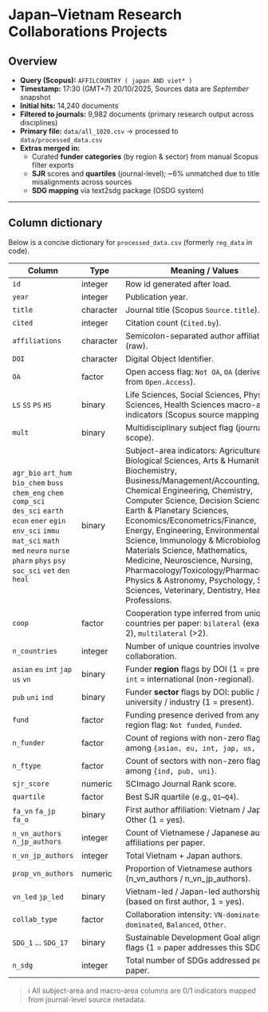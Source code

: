 # Japan–Vietnam Research Collaborations Projects

## Overview
- **Query (Scopus):** `AFFILCOUNTRY ( japan AND viet* )`
- **Timestamp:** 17:30 (GMT+7) 20/10/2025, Sources data are *September* snapshot
- **Initial hits:** 14,240 documents
- **Filtered to journals:** 9,982 documents (primary research output across disciplines)
- **Primary file:** `data/all_1020.csv` → processed to `data/processed_data.csv`
- **Extras merged in:**
  - Curated **funder categories** (by region & sector) from manual Scopus filter exports
  - **SJR** scores and **quartiles** (journal-level); ~6% unmatched due to title misalignments across sources
  - **SDG mapping** via text2sdg package (OSDG system)

------------------------------------------------------------------------

## Column dictionary

Below is a concise dictionary for `processed_data.csv` (formerly `reg_data` in code).

| Column | Type | Meaning / Values |
|--------------|--------------|---------------------------------------------|
| `id` | integer | Row id generated after load. |
| `year` | integer | Publication year. |
| `title` | character | Journal title (Scopus `Source.title`). |
| `cited` | integer | Citation count (`Cited.by`). |
| `affiliations` | character | Semicolon-separated author affiliations (raw). |
| `DOI` | character | Digital Object Identifier. |
| `OA` | factor | Open access flag: `Not OA`, `OA` (derived from `Open.Access`). |
| `LS` `SS` `PS` `HS` | binary | Life Sciences, Social Sciences, Physical Sciences, Health Sciences macro-area indicators (Scopus source mapping). |
| `mult` | binary | Multidisciplinary subject flag (journal scope). |
| `agr_bio` `art_hum` `bio_chem` `buss` `chem_eng` `chem` `comp_sci` `des_sci` `earth` `econ` `ener` `egin` `env_sci` `immu` `mat_sci` `math` `med` `neuro` `nurse` `pharm` `phys` `psy` `soc_sci` `vet` `den` `heal` | binary | Subject-area indicators: Agriculture & Biological Sciences, Arts & Humanities, Biochemistry, Business/Management/Accounting, Chemical Engineering, Chemistry, Computer Science, Decision Sciences, Earth & Planetary Sciences, Economics/Econometrics/Finance, Energy, Engineering, Environmental Science, Immunology & Microbiology, Materials Science, Mathematics, Medicine, Neuroscience, Nursing, Pharmacology/Toxicology/Pharmaceutics, Physics & Astronomy, Psychology, Social Sciences, Veterinary, Dentistry, Health Professions. |
| `coop` | factor | Cooperation type inferred from unique countries per paper: `bilateral` (exactly 2), `multilateral` (>2). |
| `n_countries` | integer | Number of unique countries involved in collaboration. |
| `asian` `eu` `int` `jap` `us` `vn` | binary | Funder **region** flags by DOI (1 = present). `int` = international (non-regional). |
| `pub` `uni` `ind` | binary | Funder **sector** flags by DOI: public / university / industry (1 = present). |
| `fund` | factor | Funding presence derived from any region flag: `Not funded`, `Funded`. |
| `n_funder` | factor | Count of regions with non-zero flags among `{asian, eu, int, jap, us, vn}`. |
| `n_ftype` | factor | Count of sectors with non-zero flags among `{ind, pub, uni}`. |
| `sjr_score` | numeric | SCImago Journal Rank score. |
| `quartile` | factor | Best SJR quartile (e.g., `Q1`–`Q4`). |
| `fa_vn` `fa_jp` `fa_o` | binary | First author affiliation: Vietnam / Japan / Other (1 = yes). |
| `n_vn_authors` `n_jp_authors` | integer | Count of Vietnamese / Japanese author affiliations per paper. |
| `n_vn_jp_authors` | integer | Total Vietnam + Japan authors. |
| `prop_vn_authors` | numeric | Proportion of Vietnamese authors (n_vn_authors / n_vn_jp_authors). |
| `vn_led` `jp_led` | binary | Vietnam-led / Japan-led authorship (based on first author, 1 = yes). |
| `collab_type` | factor | Collaboration intensity: `VN-dominated`, `JP-dominated`, `Balanced`, `Other`. |
| `SDG_1` ... `SDG_17` | binary | Sustainable Development Goal alignment flags (1 = paper addresses this SDG). |
| `n_sdg` | integer | Total number of SDGs addressed per paper. |

> ℹ️ All subject-area and macro-area columns are 0/1 indicators mapped from journal-level source metadata.